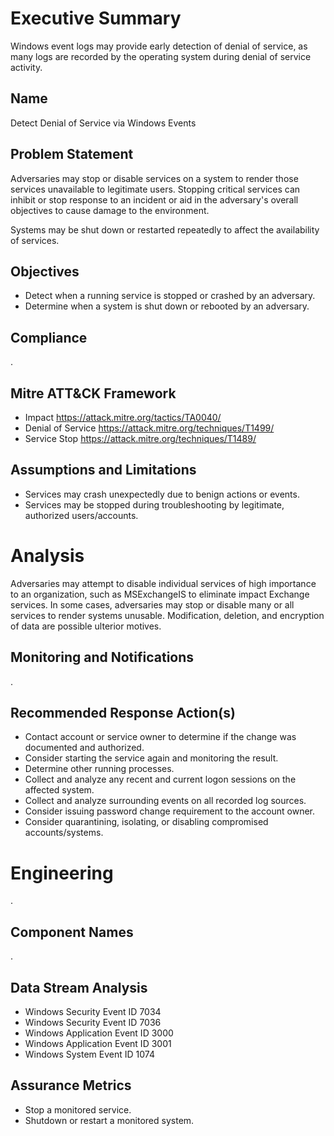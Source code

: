 # Executive Summary

Windows event logs may provide early detection of denial of service, as many logs are recorded by the operating system during denial of service activity.


## Name

Detect Denial of Service via Windows Events


## Problem Statement

Adversaries may stop or disable services on a system to render those services unavailable to legitimate users. Stopping critical services can inhibit or stop response to an incident or aid in the adversary's overall objectives to cause damage to the environment.

Systems may be shut down or restarted repeatedly to affect the availability of services.


## Objectives

- Detect when a running service is stopped or crashed by an adversary.
- Determine when a system is shut down or rebooted by an adversary.


## Compliance

.


## Mitre ATT&CK Framework

- Impact https://attack.mitre.org/tactics/TA0040/
- Denial of Service https://attack.mitre.org/techniques/T1499/
- Service Stop https://attack.mitre.org/techniques/T1489/


## Assumptions and Limitations

- Services may crash unexpectedly due to benign actions or events.
- Services may be stopped during troubleshooting by legitimate, authorized users/accounts.


# Analysis

Adversaries may attempt to disable individual services of high importance to an organization, such as MSExchangeIS to eliminate impact Exchange services. In some cases, adversaries may stop or disable many or all services to render systems unusable. Modification, deletion, and encryption of data are possible ulterior motives.


## Monitoring and Notifications

.


## Recommended Response Action(s)

- Contact account or service owner to determine if the change was documented and authorized.
- Consider starting the service again and monitoring the result.
- Determine other running processes.
- Collect and analyze any recent and current logon sessions on the affected system.
- Collect and analyze surrounding events on all recorded log sources.
- Consider issuing password change requirement to the account owner.
- Consider quarantining, isolating, or disabling compromised accounts/systems.



# Engineering

.


## Component Names

.


## Data Stream Analysis

- Windows Security Event ID 7034
- Windows Security Event ID 7036
- Windows Application Event ID 3000
- Windows Application Event ID 3001
- Windows System Event ID 1074


## Assurance Metrics

- Stop a monitored service.
- Shutdown or restart a monitored system.
